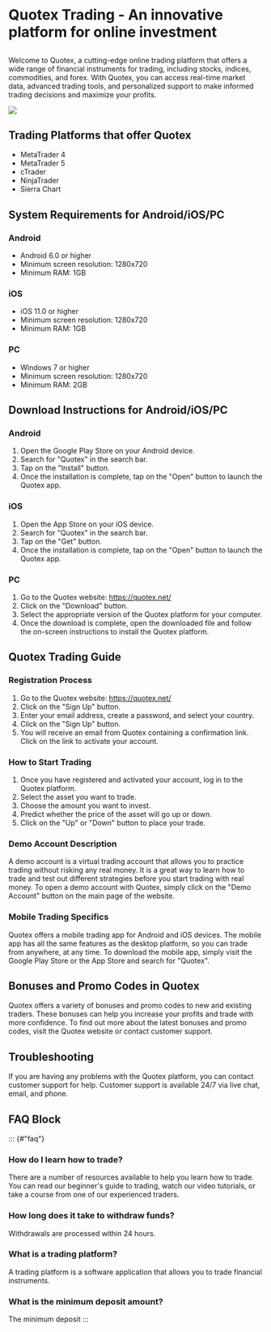 # Quotex Trading - An innovative platform for online investment

## 

Welcome to Quotex, a cutting-edge online trading platform that offers a
wide range of financial instruments for trading, including stocks,
indices, commodities, and forex. With Quotex, you can access real-time
market data, advanced trading tools, and personalized support to make
informed trading decisions and maximize your profits.

[![](https://static.quotex.io/files/4_en/300_250.jpg)](https://traff.sbs/brokerqxlid)

## Trading Platforms that offer Quotex

-   MetaTrader 4
-   MetaTrader 5
-   cTrader
-   NinjaTrader
-   Sierra Chart

## System Requirements for Android/iOS/PC

### Android

-   Android 6.0 or higher
-   Minimum screen resolution: 1280x720
-   Minimum RAM: 1GB

### iOS

-   iOS 11.0 or higher
-   Minimum screen resolution: 1280x720
-   Minimum RAM: 1GB

### PC

-   Windows 7 or higher
-   Minimum screen resolution: 1280x720
-   Minimum RAM: 2GB

## Download Instructions for Android/iOS/PC

### Android

1.  Open the Google Play Store on your Android device.
2.  Search for "Quotex" in the search bar.
3.  Tap on the "Install" button.
4.  Once the installation is complete, tap on the "Open" button to
    launch the Quotex app.

### iOS

1.  Open the App Store on your iOS device.
2.  Search for "Quotex" in the search bar.
3.  Tap on the "Get" button.
4.  Once the installation is complete, tap on the "Open" button to
    launch the Quotex app.

### PC

1.  Go to the Quotex website: https://quotex.net/
2.  Click on the "Download" button.
3.  Select the appropriate version of the Quotex platform for your
    computer.
4.  Once the download is complete, open the downloaded file and follow
    the on-screen instructions to install the Quotex platform.

## Quotex Trading Guide

### Registration Process

1.  Go to the Quotex website: https://quotex.net/
2.  Click on the "Sign Up" button.
3.  Enter your email address, create a password, and select your
    country.
4.  Click on the "Sign Up" button.
5.  You will receive an email from Quotex containing a confirmation
    link. Click on the link to activate your account.

### How to Start Trading

1.  Once you have registered and activated your account, log in to the
    Quotex platform.
2.  Select the asset you want to trade.
3.  Choose the amount you want to invest.
4.  Predict whether the price of the asset will go up or down.
5.  Click on the "Up" or "Down" button to place your trade.

### Demo Account Description

A demo account is a virtual trading account that allows you to practice
trading without risking any real money. It is a great way to learn how
to trade and test out different strategies before you start trading with
real money. To open a demo account with Quotex, simply click on the
"Demo Account" button on the main page of the website.

### Mobile Trading Specifics

Quotex offers a mobile trading app for Android and iOS devices. The
mobile app has all the same features as the desktop platform, so you can
trade from anywhere, at any time. To download the mobile app, simply
visit the Google Play Store or the App Store and search for
"Quotex".

## Bonuses and Promo Codes in Quotex

Quotex offers a variety of bonuses and promo codes to new and existing
traders. These bonuses can help you increase your profits and trade with
more confidence. To find out more about the latest bonuses and promo
codes, visit the Quotex website or contact customer support.

## Troubleshooting

If you are having any problems with the Quotex platform, you can contact
customer support for help. Customer support is available 24/7 via live
chat, email, and phone.

## FAQ Block

::: {#"faq"}
### How do I learn how to trade?

There are a number of resources available to help you learn how to
trade. You can read our beginner\'s guide to trading, watch our video
tutorials, or take a course from one of our experienced traders.

### How long does it take to withdraw funds?

Withdrawals are processed within 24 hours.

### What is a trading platform?

A trading platform is a software application that allows you to trade
financial instruments.

### What is the minimum deposit amount?

The minimum deposit
:::

